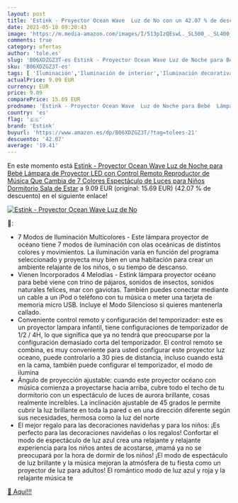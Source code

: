 ```yaml
---
layout: post
title: 'Estink - Proyector Ocean Wave  Luz de No con un 42.07 % de descuento'
date: 2021-05-18 09:20:43
image: 'https://m.media-amazon.com/images/I/513pIzQEswL._SL500_._SL400_.jpg'
comments: true
category: ofertas
author: 'tole.es'
slug: 'B06XDZGZ3T-es Estink - Proyector Ocean Wave Luz de Noche para Bebé...'
sku: 'B06XDZGZ3T-es'
tags: [ 'Iluminación','Iluminación de interior','Iluminación decorativa y para usos específicos de interior','Iluminación nocturna de interior','bebé','estink', ]
actualPrice: 9.09 EUR
currency: EUR
price: 9.09
comparePrice: 15.69 EUR
prodname: 'Estink - Proyector Ocean Wave  Luz de Noche para Bebé  Lámpara de Proyector LED con Control Remoto  Reproductor de Música Que Cambia de 7 Colores  Espectáculo de Luces para Niños Dormitorio  Sala de Estar'
country: 'es'
flag: '🇪🇸'
brand: 'Estink'
buyurl: 'https://www.amazon.es/dp/B06XDZGZ3T/?tag=tolees-21'
descuento: '42.07'
average: '19.41'
---
```


En este momento está [Estink - Proyector Ocean Wave  Luz de Noche para Bebé  Lámpara de Proyector LED con Control Remoto  Reproductor de Música Que Cambia de 7 Colores  Espectáculo de Luces para Niños Dormitorio  Sala de Estar](https://www.amazon.es/dp/B06XDZGZ3T/?tag=tolees-21) a 9.09 EUR (original: 15.69 EUR) (42.07 %  de descuento) en el siguiente enlace!

[![Estink - Proyector Ocean Wave  Luz de No](https://m.media-amazon.com/images/I/513pIzQEswL._SL500_._SL400_.jpg)](https://www.amazon.es/dp/B06XDZGZ3T/?tag=tolees-21)

🔎:

- 7 Modos de Iluminación Multicolores - Este lámpara proyector de océano tiene 7 modos de iluminación con olas oceánicas de distintos colores y movimientos. La iluminación varía en función del programa seleccionado y proyecta muy bien en una habitación para crear un ambiente relajante de los niños, o su tiempo de descanso.
- Vienen Incorporados 4 Melodías - Estink lámpara proyector océano para bebé viene con trino de pájaros, sonidos de insectos, sonidos naturales felices, mar con gaviotas. También puedes conectar mediante un cable a un iPod o teléfono con tu música o meter una tarjeta de memoria micro USB. Incluye el Modo Silencioso si quieres mantenerla callado.
- Conveniente control remoto y configuración del temporizador: este es un proyector lampara infantil, tiene configuraciones de temporizador de 1/2 / 4H, lo que significa que ya no tendrá que preocuparse por la configuración demasiado corta del temporizador. El control remoto se combina, es muy conveniente para usted configurar este proyector luz oceano, puede controlarlo a 30 pies de distancia, incluso cuando está en la cama, también puede configurar el temporizador, el modo de ilumina
- Ángulo de proyección ajustable: cuando este proyector océano con música comienza a proyectarse hacia arriba, cubre todo el techo de tu dormitorio con un espectáculo de luces de aurora brillante, cosas realmente increíbles. La inclinación ajustable de 45 grados le permite cubrir la luz brillante en toda la pared o en una dirección diferente según sus necesidades, hermosa como la luz del norte
- El mejor regalo para las decoraciones navideñas y para los niños: ¡Es perfecto para las decoraciones navideñas o los regalos! Confortar el modo de espectáculo de luz azul crea una relajante y relajante experiencia para los niños antes de acostarse, ¡mamá ya no se preocupará por la hora de dormir de los niños! ¡El modo de espectáculo de luz brillante y la música mejoran la atmósfera de tu fiesta como un proyector de luz para adultos! El romántico modo de luz azul y roja y la relajante música te

[🛒 Aquí!!!](https://www.amazon.es/dp/B06XDZGZ3T/?tag=tolees-21)

